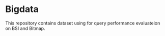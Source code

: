 # Bigdata
This repository contains dataset using for query performance evaluateion on BSI and Bitmap. 
